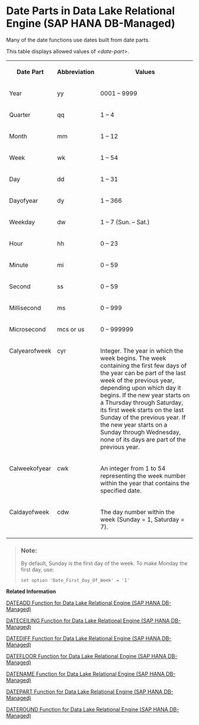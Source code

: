 <!-- loio330a8043c5c1451984bf78ac53be2196 -->

# Date Parts in Data Lake Relational Engine \(SAP HANA DB-Managed\)

Many of the date functions use dates built from date parts.



This table displays allowed values of *<date-part\>*.


<table>
<tr>
<th valign="top">

Date Part

</th>
<th valign="top">

Abbreviation

</th>
<th valign="top">

Values

</th>
</tr>
<tr>
<td valign="top">

Year

</td>
<td valign="top">

yy

</td>
<td valign="top">

0001 – 9999

</td>
</tr>
<tr>
<td valign="top">

Quarter

</td>
<td valign="top">

qq

</td>
<td valign="top">

1 – 4

</td>
</tr>
<tr>
<td valign="top">

Month

</td>
<td valign="top">

mm

</td>
<td valign="top">

1 – 12

</td>
</tr>
<tr>
<td valign="top">

Week

</td>
<td valign="top">

wk

</td>
<td valign="top">

1 – 54

</td>
</tr>
<tr>
<td valign="top">

Day

</td>
<td valign="top">

dd

</td>
<td valign="top">

1 – 31

</td>
</tr>
<tr>
<td valign="top">

Dayofyear

</td>
<td valign="top">

dy

</td>
<td valign="top">

1 – 366

</td>
</tr>
<tr>
<td valign="top">

Weekday

</td>
<td valign="top">

dw

</td>
<td valign="top">

1 – 7 \(Sun. – Sat.\)

</td>
</tr>
<tr>
<td valign="top">

Hour

</td>
<td valign="top">

hh

</td>
<td valign="top">

0 – 23

</td>
</tr>
<tr>
<td valign="top">

Minute

</td>
<td valign="top">

mi

</td>
<td valign="top">

0 – 59

</td>
</tr>
<tr>
<td valign="top">

Second

</td>
<td valign="top">

ss

</td>
<td valign="top">

0 – 59

</td>
</tr>
<tr>
<td valign="top">

Millisecond

</td>
<td valign="top">

ms

</td>
<td valign="top">

0 – 999

</td>
</tr>
<tr>
<td valign="top">

Microsecond

</td>
<td valign="top">

mcs or us

</td>
<td valign="top">

0 – 999999

</td>
</tr>
<tr>
<td valign="top">

Calyearofweek

</td>
<td valign="top">

cyr

</td>
<td valign="top">

Integer. The year in which the week begins. The week containing the first few days of the year can be part of the last week of the previous year, depending upon which day it begins. If the new year starts on a Thursday through Saturday, its first week starts on the last Sunday of the previous year. If the new year starts on a Sunday through Wednesday, none of its days are part of the previous year.

</td>
</tr>
<tr>
<td valign="top">

Calweekofyear

</td>
<td valign="top">

cwk

</td>
<td valign="top">

An integer from 1 to 54 representing the week number within the year that contains the specified date.

</td>
</tr>
<tr>
<td valign="top">

Caldayofweek

</td>
<td valign="top">

cdw

</td>
<td valign="top">

The day number within the week \(Sunday = 1, Saturday = 7\).

</td>
</tr>
</table>



> ### Note:  
> By default, Sunday is the first day of the week. To make Monday the first day, use:
> 
> ```
> set option 'Date_First_Day_Of_Week' = '1'
> ```

**Related Information**  


[DATEADD Function for Data Lake Relational Engine \(SAP HANA DB-Managed\)](dateadd-function-for-data-lake-relational-engine-sap-hana-db-managed-2020154.md "Returns the date produced by adding the specified number of the specified date parts to a date.")

[DATECEILING Function for Data Lake Relational Engine \(SAP HANA DB-Managed\)](dateceiling-function-for-data-lake-relational-engine-sap-hana-db-managed-faa4713.md "Calculates a new date, time, or datetime value by increasing the provided value up to the nearest larger value of the specified granularity.")

[DATEDIFF Function for Data Lake Relational Engine \(SAP HANA DB-Managed\)](datediff-function-for-data-lake-relational-engine-sap-hana-db-managed-7bf7fa8.md "Returns the interval between two dates.")

[DATEFLOOR Function for Data Lake Relational Engine \(SAP HANA DB-Managed\)](datefloor-function-for-data-lake-relational-engine-sap-hana-db-managed-907ca83.md "Calculates a new date, time, or datetime value by reducing the provided value down to the nearest lower value of the specified multiple with the specified granularity.")

[DATENAME Function for Data Lake Relational Engine \(SAP HANA DB-Managed\)](datename-function-for-data-lake-relational-engine-sap-hana-db-managed-b6977f3.md "Returns the name of the specified part (such as the month “June”) of a date/time value, as a character string.")

[DATEPART Function for Data Lake Relational Engine \(SAP HANA DB-Managed\)](datepart-function-for-data-lake-relational-engine-sap-hana-db-managed-a07008d.md "Returns an integer value for the specified part of a date/time value.")

[DATEROUND Function for Data Lake Relational Engine \(SAP HANA DB-Managed\)](dateround-function-for-data-lake-relational-engine-sap-hana-db-managed-0e97cec.md "Calculates a new date, time, or datetime value by rounding the provided value up or down to the nearest multiple of the specified value with the specified granularity.")

